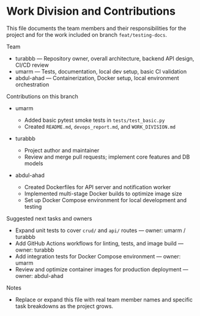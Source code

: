 ﻿# Work Division and Contributions

This file documents the team members and their responsibilities for the project and for the work included on branch `feat/testing-docs`.

Team
- turabbb — Repository owner, overall architecture, backend API design, CI/CD review
- umarm — Tests, documentation, local dev setup, basic CI validation
- abdul-ahad — Containerization, Docker setup, local environment orchestration

Contributions on this branch
- umarm
  - Added basic pytest smoke tests in `tests/test_basic.py`
  - Created `README.md`, `devops_report.md`, and `WORK_DIVISION.md`

- turabbb
  - Project author and maintainer
  - Review and merge pull requests; implement core features and DB models

- abdul-ahad
  - Created Dockerfiles for API server and notification worker
  - Implemented multi-stage Docker builds to optimize image size
  - Set up Docker Compose environment for local development and testing

Suggested next tasks and owners
- Expand unit tests to cover `crud/` and `api/` routes — owner: umarm / turabbb
- Add GitHub Actions workflows for linting, tests, and image build — owner: turabbb
- Add integration tests for Docker Compose environment — owner: umarm
- Review and optimize container images for production deployment — owner: abdul-ahad

Notes
- Replace or expand this file with real team member names and specific task breakdowns as the project grows.
